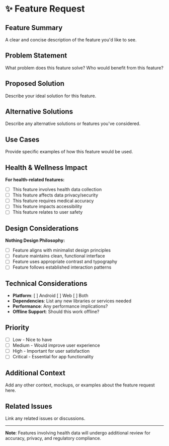# ✨ Feature Request

## Feature Summary

A clear and concise description of the feature you'd like to see.

## Problem Statement

What problem does this feature solve? Who would benefit from this feature?

## Proposed Solution

Describe your ideal solution for this feature.

## Alternative Solutions

Describe any alternative solutions or features you've considered.

## Use Cases

Provide specific examples of how this feature would be used.

## Health & Wellness Impact

**For health-related features:**

- [ ] This feature involves health data collection
- [ ] This feature affects data privacy/security
- [ ] This feature requires medical accuracy
- [ ] This feature impacts accessibility
- [ ] This feature relates to user safety

## Design Considerations

**Nothing Design Philosophy:**

- [ ] Feature aligns with minimalist design principles
- [ ] Feature maintains clean, functional interface
- [ ] Feature uses appropriate contrast and typography
- [ ] Feature follows established interaction patterns

## Technical Considerations

- **Platform**: [ ] Android [ ] Web [ ] Both
- **Dependencies**: List any new libraries or services needed
- **Performance**: Any performance implications?
- **Offline Support**: Should this work offline?

## Priority

- [ ] Low - Nice to have
- [ ] Medium - Would improve user experience
- [ ] High - Important for user satisfaction
- [ ] Critical - Essential for app functionality

## Additional Context

Add any other context, mockups, or examples about the feature request here.

## Related Issues

Link any related issues or discussions.

---

**Note**: Features involving health data will undergo additional review for accuracy, privacy, and regulatory compliance.
